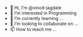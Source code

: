 - 👋 Hi, I’m @vinod-jagdale
- 👀 I’m interested in Programming
- 🌱 I’m currently learning ...
- 💞️ I’m looking to collaborate on ...
- 📫 How to reach me ...

<!---
vinod-jagdale/vinod-jagdale is a ✨ special ✨ repository because its `README.md` (this file) appears on your GitHub profile.
You can click the Preview link to take a look at your changes.
--->
